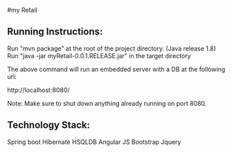 #my Retail
 
 Running Instructions:
 --------------------
 
Run "mvn package" at the root of the project directory. (Java release 1.8)
Run "java -jar myRetail-0.0.1.RELEASE.jar" in the target directory

The above command will run an embedded server with a DB at the following url:

http://localhost:8080/

Note: Make sure to shut down anything already running on port 8080.

 Technology Stack:
 ----------------
 
Spring boot
Hibernate
HSQLDB
Angular JS
Bootstrap
Jquery
